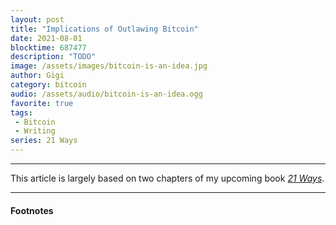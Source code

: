 ```yaml
---
layout: post
title: "Implications of Outlawing Bitcoin"
date: 2021-08-01
blocktime: 687477
description: "TODO"
image: /assets/images/bitcoin-is-an-idea.jpg
author: Gigi
category: bitcoin
audio: /assets/audio/bitcoin-is-an-idea.ogg
favorite: true
tags:
 - Bitcoin
 - Writing
series: 21 Ways
---
```



------------------------------------------------------------------------

This article is largely based on two chapters of
my upcoming book [*21 Ways*](https://patreon.com/dergigi).

------------------------------------------------------------------------

#### Footnotes
